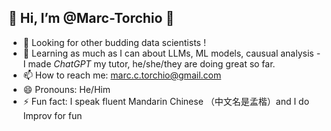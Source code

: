 ##  👋 Hi, I’m @Marc-Torchio 👋
- 👀 Looking for other budding data scientists !  
- 🌱 Learning as much as I can about LLMs, ML models, causual analysis - I made *ChatGPT* my tutor, he/she/they are doing great so far.
- 📫 How to reach me: marc.c.torchio@gmail.com
- 😄 Pronouns: He/Him
- ⚡ Fun fact: I speak fluent Mandarin Chinese （中文名是孟楷）and I do Improv for fun

<!---
Marc-Torchio/Marc-Torchio is a ✨ special ✨ repository because its `README.md` (this file) appears on your GitHub profile.
You can click the Preview link to take a look at your changes.
--->
